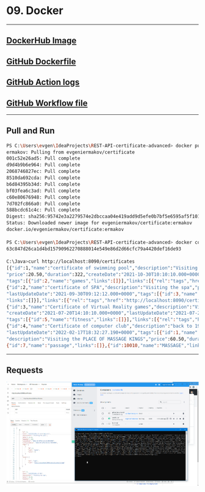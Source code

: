# 09. Docker

---
[DockerHub Image](https://hub.docker.com/repository/docker/evgeniermakov/certificate/tags?page=1&ordering=last_updated)
-
[GitHub Dockerfile](https://github.com/EvgeniErmakov/REST-API-certificate-advanced/blob/docker/Dockerfile)
-
[GitHub Action logs](https://github.com/EvgeniErmakov/REST-API-certificate-advanced/runs/7843426108?check_suite_focus=true)
-
[GitHub Workflow file](https://github.com/EvgeniErmakov/REST-API-certificate-advanced/actions/runs/2862533715/workflow)
-
---

## Pull and Run

``` bash
PS C:\Users\evgen\IdeaProjects\REST-API-certificate-advanced> docker pull evgeniermakov/certificate:ermakov    
ermakov: Pulling from evgeniermakov/certificate
001c52e26ad5: Pull complete
d9d4b9b6e964: Pull complete
2068746827ec: Pull complete
8510da692cda: Pull complete
b6d84395b34d: Pull complete
bf03fea6c3ad: Pull complete
c60e80676948: Pull complete
7d702fc866a0: Pull complete
588bcdc61c4c: Pull complete
Digest: sha256:95742e3a2279574e2dbccaa04e419add9d5efe0b7bf5e6595af5f10143d708ef
Status: Downloaded newer image for evgeniermakov/certificate:ermakov           
docker.io/evgeniermakov/certificate:ermakov 

PS C:\Users\evgen\IdeaProjects\REST-API-certificate-advanced> docker container run -p 127.0.0.1:8090:8090 -d --name certificate evgeniermakov/certificate:ermakov 
63c847d26ca1d4bd15790962270888014e549e86d2d66cfc79a4420def16de93

C:\Java>curl http://localhost:8090/certificates
[{"id":1,"name":"certificate of swimming pool","description":"Visiting the pool",
"price":20.50,"duration":322,"createDate":"2021-10-30T10:10:10.000+0000","lastUpdateDate":"2022-04-12T15:06:58.768+0000",
"tags":[{"id":2,"name":"games","links":[]}],"links":[{"rel":"tags","href":"http://localhost:8090/certificates/1/tags"}]},
{"id":2,"name":"certificate of SPA","description":"Visiting the spa","price":50.00,"duration":40,"createDate":"2021-08-30T08:10:10.000+0000",
"lastUpdateDate":"2021-09-30T09:12:12.000+0000","tags":[{"id":3,"name":"massage","links":[]},{"id":4,"name":"swimmingPool",
"links":[]}],"links":[{"rel":"tags","href":"http://localhost:8090/certificates/2/tags"}]},
{"id":3,"name":"Certificate of Virtual Reality games","description":"Visiting the Virtual Reality Place","price":30.00,"duration":10,
"createDate":"2021-07-20T14:10:10.000+0000","lastUpdateDate":"2021-07-25T16:12:12.000+0000",
"tags":[{"id":5,"name":"fitness","links":[]}],"links":[{"rel":"tags","href":"http://localhost:8090/certificates/3/tags"}]},
{"id":4,"name":"Certificate of computer club","description":"back to 19xx","price":2.00,"duration":2,"createDate":"2021-06-20T14:10:10.000+0000",
"lastUpdateDate":"2022-02-17T18:32:27.190+0000","tags":[{"id":1,"name":"SPA","links":[]}],"links":[{"rel":"tags","href":"http://localhost:8090/certificates/4/tags"}]},{"id":5,"name":"Certificate of MASSAGE",
"description":"Visiting the PLACE OF MASSAGE KINGS","price":60.50,"duration":20,"createDate":"2020-07-20T14:10:10.000+0000","lastUpdateDate":"2022-02-18T22:09:16.838+0000","tags":[{"id":6,"name":"buns","links":[]},
{"id":7,"name":"passage","links":[]},{"id":10010,"name":"MASSAGE","links":[]}],"links":[{"rel":"tags","href":"http://localhost:8090/certificates/5/tags"}]}]
```

---

## Requests

![slack's notifications](docker-certificate.png)